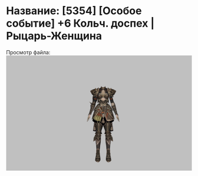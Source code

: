 # Название: [5354] [Особое событие] +6 Кольч. доспех | Рыцарь-Женщина

Просмотр файла:
![p010006.png](p010006.png)